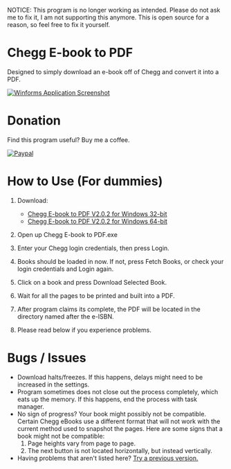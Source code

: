 <span> NOTICE: This program is no longer working as intended. Please do not ask me to fix it, I am not supporting this anymore. This is open source for a reason, so feel free to fix it yourself.</span>

# Chegg E-book to PDF
Designed to simply download an e-book off of Chegg and convert it into a PDF.

[![Winforms Application Screenshot](http://i.imgur.com/6KJIAj5.png)](http://i.imgur.com/6KJIAj5.png)

# Donation
Find this program useful? Buy me a coffee.

[![Paypal](http://i.imgur.com/k53FXKP.gif)](https://www.paypal.me/jminquach)

# How to Use (For dummies)  
1. Download:
      * [Chegg E-book to PDF V2.0.2 for Windows 32-bit](https://github.com/lulzsun/Chegg-E-book-to-PDF/releases/download/2.0.2/Chegg.E-book.to.PDF.V2.0.2.x86.zip)
      * [Chegg E-book to PDF V2.0.2 for Windows 64-bit](https://github.com/lulzsun/Chegg-E-book-to-PDF/releases/download/2.0.2/Chegg.E-book.to.PDF.V2.0.2.x64.zip)
      
2. Open up Chegg E-book to PDF.exe

3. Enter your Chegg login credentials, then press Login.

4. Books should be loaded in now. If not, press Fetch Books, or check your login credentials and Login again.

5. Click on a book and press Download Selected Book.

6. Wait for all the pages to be printed and built into a PDF.

7. After program claims its complete, the PDF will be located in the directory named after the e-ISBN.

8. Please read below if you experience problems.

# Bugs / Issues
* Download halts/freezes. If this happens, delays might need to be increased in the settings.
* Program sometimes does not close out the process completely, which eats up the memory. If this happens, end the process with task manager.
* No sign of progress? Your book might possibly not be compatible. Certain Chegg eBooks use a different format that will not work with the current method used to snapshot the pages. Here are some signs that a book might not be compatible:
     1. Page heights vary from page to page.
     2. The next button is not located horizontally, but instead vertically.
* Having problems that aren't listed here? [Try a previous version.](https://github.com/lulzsun/Chegg-E-book-to-PDF/tree/1.0.1)
